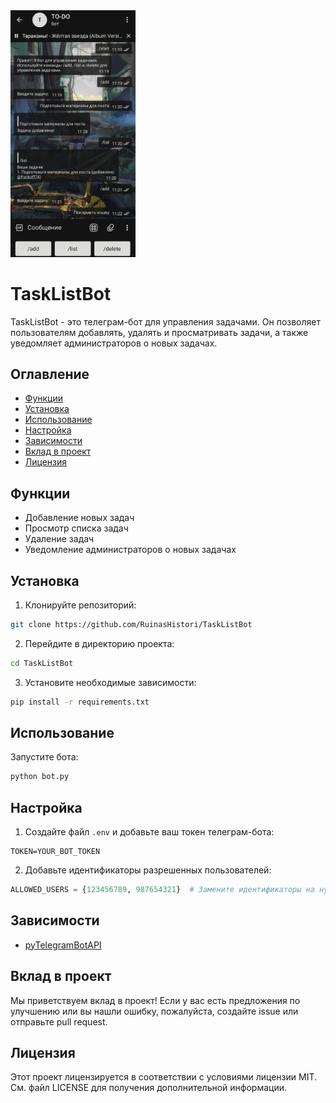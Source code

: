 <img src="/img.jpg" alt="img" width="200"/>

# TaskListBot

TaskListBot - это телеграм-бот для управления задачами. Он позволяет пользователям добавлять, удалять и просматривать задачи, а также уведомляет администраторов о новых задачах.

## Оглавление

- [Функции](#функции)
- [Установка](#установка)
- [Использование](#использование)
- [Настройка](#настройка)
- [Зависимости](#зависимости)
- [Вклад в проект](#вклад-в-проект)
- [Лицензия](#лицензия)

## Функции

- Добавление новых задач
- Просмотр списка задач
- Удаление задач
- Уведомление администраторов о новых задачах

## Установка

1. Клонируйте репозиторий:

```bash
git clone https://github.com/RuinasHistori/TaskListBot
```

2. Перейдите в директорию проекта:

```bash
cd TaskListBot
```

3. Установите необходимые зависимости:

```bash
pip install -r requirements.txt
```

## Использование

Запустите бота:

```bash
python bot.py
```

## Настройка

1. Создайте файл `.env` и добавьте ваш токен телеграм-бота:

```
TOKEN=YOUR_BOT_TOKEN
```

2. Добавьте идентификаторы разрешенных пользователей:

```python
ALLOWED_USERS = {123456789, 987654321}  # Замените идентификаторы на нужные вам
```

## Зависимости

- [pyTelegramBotAPI](https://github.com/eternnoir/pyTelegramBotAPI)

## Вклад в проект

Мы приветствуем вклад в проект! Если у вас есть предложения по улучшению или вы нашли ошибку, пожалуйста, создайте issue или отправьте pull request.

## Лицензия

Этот проект лицензируется в соответствии с условиями лицензии MIT. См. файл LICENSE для получения дополнительной информации.
